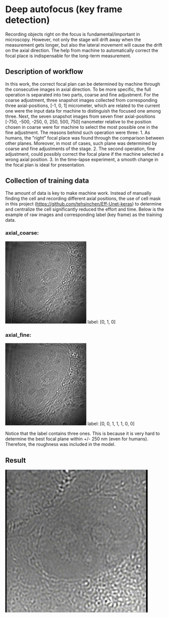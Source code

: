 # Deep autofocus (key frame detection)


Recording objects right on the focus is fundamental/important in microscopy. However, not only the stage will drift away when the measurement gets longer, but also the lateral movement will cause the drift on the axial direction. The help from machine to automatically correct the focal place is indispensable for the long-term measurement.


## Description of workflow

In this work, the correct focal plan can be determined by machine through the consecutive images in axial direction. To be more specific, the full operation is separated into two parts, coarse and fine adjustment. For the coarse adjustment, three snapshot images collected from corresponding three axial-positions, [-1, 0, 1] micrometer, which are related to the current one were the input data for machine to distinguish the focused one among three. Next, the seven snapshot images from seven finer axial-positions [-750, -500, -250, 0, 250, 500, 750] nanometer relative to the position chosen in coarse were for machine to select the most possible one in the fine adjustment.
The reasons behind such operation were three: 1. As humans, the "right" focal place was found through the comparison between other planes. Moreover, in most of cases, such plane was determined by coarse and fine adjustments of the stage. 2. The second operation, fine adjustment, could possibly correct the focal plane if the machine selected a wrong axial position. 3. In the time-lapse experiment, a smooth change in the focal plan is ideal for presentation.


## Collection of training data

The amount of data is key to make machine work. Instead of manually finding the cell and recording different axial positions, the use of cell mask in this project (https://github.com/tehsinchen/Eff-Unet-keras) to determine and centralize the cell significantly reduced the effort and time. Below is the example of raw images and corresponding label (key frame) as the training data. 


### axial_coarse:
![image](https://github.com/tehsinchen/deep_autofocus/blob/main/axial_coarse/data/axial_coarse.gif)
 label: [0, 1, 0]

### axial_fine:
![image](https://github.com/tehsinchen/deep_autofocus/blob/main/axial_fine/data/axial_fine.gif)
 label: [0, 0, 1, 1, 1, 0, 0]

Notice that the label contains three ones. This is because it is very hard to determine the best focal plane within +/- 250 nm (even for humans). Therefore, the roughness was included in the model.


## Result
![image](https://github.com/tehsinchen/deep_autofocus/blob/main/result_demo/demo_axial.gif)
